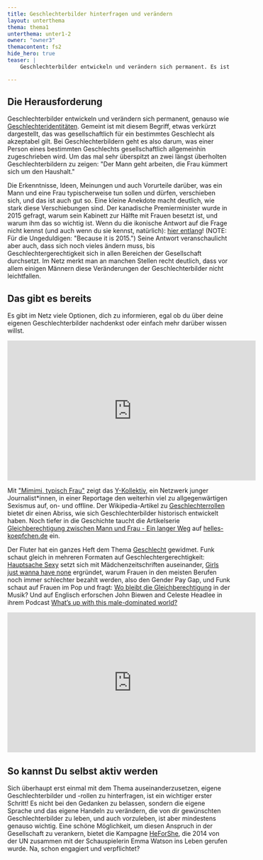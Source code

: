```yaml
---
title: Geschlechterbilder hinterfragen und verändern
layout: unterthema
thema: thema1
unterthema: unter1-2
owner: "owner3"
themacontent: fs2
hide_hero: true
teaser: |
    Geschlechterbilder entwickeln und verändern sich permanent. Es ist wichtig sie zu hinterfragen und an ihnen zu arbeiten.

---
```


## Die Herausforderung
Geschlechterbilder entwickeln und verändern sich permanent, genauso wie [Geschlechteridentitäten](/materialsammlung/themen/Zukunft-Gesellschaft/Geschlechteridentitaeten). Gemeint ist mit diesem Begriff, etwas verkürzt dargestellt, das was gesellschaftlich für ein bestimmtes Geschlecht als akzeptabel gilt. Bei Geschlechterbildern geht es also darum, was einer Person eines bestimmten Geschlechts gesellschaftlich allgemeinhin zugeschrieben wird. Um das mal sehr überspitzt an zwei längst überholten Geschlechterbildern zu zeigen: "Der Mann geht arbeiten, die Frau kümmert sich um den Haushalt."

Die Erkenntnisse, Ideen, Meinungen und auch Vorurteile darüber, was ein Mann und eine Frau typischerweise tun sollen und dürfen, verschieben sich, und das ist auch gut so. Eine kleine Anekdote macht deutlich, wie stark diese Verschiebungen sind. Der kanadische Premierminister wurde in 2015 gefragt, warum sein Kabinett zur Hälfte mit Frauen besetzt ist, und warum ihm das so wichtig ist. Wenn du die ikonische Antwort auf die Frage nicht kennst (und auch wenn du sie kennst, natürlich): [hier entlang](https://www.youtube.com/watch?v=LLk2aSBrR6U)! (NOTE:  Für die Ungeduldigen: "Because it is 2015.") Seine Antwort veranschaulicht aber auch, dass sich noch vieles ändern muss, bis Geschlechtergerechtigkeit sich in allen Bereichen der Gesellschaft durchsetzt. Im Netz merkt man an manchen Stellen recht deutlich, dass vor allem einigen Männern diese Veränderungen der Geschlechterbilder nicht leichtfallen.

## Das gibt es bereits
Es gibt im Netz viele Optionen, dich zu informieren, egal ob du über deine eigenen Geschlechterbilder nachdenkst oder einfach mehr darüber wissen willst.

<div class="videoiframe"><iframe width="560" height="315" src="https://www.youtube-nocookie.com/embed/6L7J1O0hmp8" frameborder="0" allow="accelerometer; autoplay; encrypted-media; gyroscope; picture-in-picture" allowfullscreen></iframe></div>

Mit ["Mimimi, typisch Frau"](https://www.youtube.com/watch?v=6L7J1O0hmp8) zeigt das [Y-Kollektiv](https://twitter.com/Y_Kollektiv/), ein Netzwerk junger Journalist\*innen, in einer Reportage den weiterhin viel zu allgegenwärtigen Sexismus auf, on- und offline. Der Wikipedia-Artikel zu [Geschlechterrollen](https://de.wikipedia.org/wiki/Geschlechterrolle) bietet dir einen Abriss, wie sich Geschlechterbilder historisch entwickelt haben. Noch tiefer in die Geschichte taucht die Artikelserie [Gleichberechtigung zwischen Mann und Frau - Ein langer Weg](https://www.helles-koepfchen.de/artikel/2957.html) auf [helles-koepfchen.de](https://www.helles-koepfchen.de/) ein.

Der Fluter hat ein ganzes Heft dem Thema [Geschlecht](https://www.fluter.de/heft57) gewidmet. Funk schaut gleich in mehreren Formaten auf Geschlechtergerechtigkeit: [Hauptsache Sexy](https://www.youtube.com/watch?v=1bvU12URzC4) setzt sich mit Mädchenzeitschriften auseinander, [Girls just wanna have none](https://www.youtube.com/watch?v=g5fihJzIuSs) ergründet, warum Frauen in den meisten Berufen noch immer schlechter bezahlt werden, also den Gender Pay Gap, und Funk schaut auf Frauen im Pop und fragt: [Wo bleibt die Gleichberechtigung](https://www.youtube.com/watch?v=ZOnVbHVoQxs) in der Musik? Und auf Englisch erforschen John Biewen and Celeste Headlee in ihrem Podcast [What’s up with this male-dominated world?](http://www.sceneonradio.org/men/)

<div class="videoiframe"><iframe width="560" height="315" src="https://www.youtube-nocookie.com/embed/1bvU12URzC4" frameborder="0" allow="accelerometer; autoplay; encrypted-media; gyroscope; picture-in-picture" allowfullscreen></iframe></div>

## So kannst Du selbst aktiv werden
Sich überhaupt erst einmal mit dem Thema auseinanderzusetzen, eigene Geschlechterbilder und -rollen zu hinterfragen, ist ein wichtiger erster Schritt! Es nicht bei den Gedanken zu belassen, sondern die eigene Sprache und das eigene Handeln zu verändern, die von dir gewünschten Geschlechterbilder zu leben, und auch vorzuleben, ist aber mindestens genauso wichtig. Eine schöne Möglichkeit, um diesen Anspruch in der Gesellschaft zu verankern, bietet die Kampagne [HeForShe](https://www.heforshe.org/en), die 2014 von der UN zusammen mit der Schauspielerin Emma Watson ins Leben gerufen wurde. Na, schon engagiert und verpflichtet?
